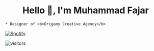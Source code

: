 <h1 align="center">Hello 👋, I'm Muhammad Fajar</h1>

```
* Designer of <b>Origamy Creative Agency</b>
```


[![Spotify](https://readme-spotify.warengonzaga.com/api/spotify)](https://open.spotify.com/user/5a0chw1ynjii20kp4u2v0vzuh)

![visitors](https://visitor-badge.glitch.me/badge?page_id=mfjrid/mfjrid)
